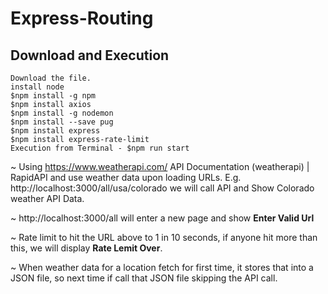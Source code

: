 # Express-Routing


## Download and Execution

    Download the file.
    install node
    $npm install -g npm
    $npm install axios
    $npm install -g nodemon
    $npm install --save pug
    $npm install express
    $npm install express-rate-limit
    Execution from Terminal - $npm run start
    



~ Using https://www.weatherapi.com/ API Documentation (weatherapi) | RapidAPI and use weather data upon loading URLs. E.g. http://localhost:3000/all/usa/colorado we will call API and Show
Colorado weather API Data.

~ http://localhost:3000/all will enter a new page and show <b>Enter Valid Url</b>

~ Rate limit to hit the URL above to 1 in 10 seconds, if anyone hit more than this, we will display <b>Rate Lemit Over</b>.

~ When weather data for a location fetch for first time, it stores that into a JSON file, so next time if call that JSON file skipping the API call.

